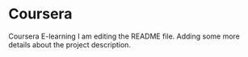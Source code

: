 # Coursera
Coursera E-learning
I am editing the README file. Adding some more details about the project description.
